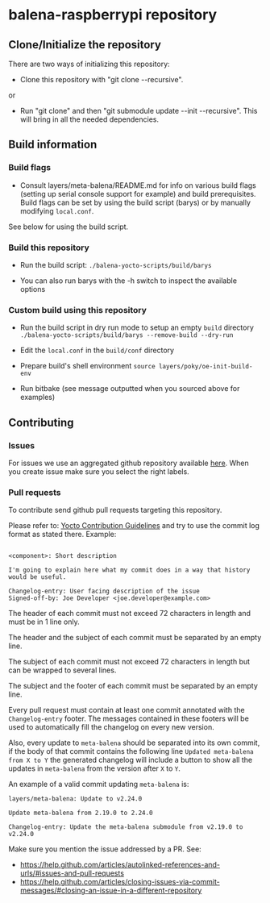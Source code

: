 #  balena-raspberrypi repository 

## Clone/Initialize the repository

There are two ways of initializing this repository:
* Clone this repository with "git clone --recursive".

or

* Run "git clone" and then "git submodule update --init --recursive". This will
bring in all the needed dependencies.

## Build information

### Build flags

* Consult layers/meta-balena/README.md for info on various build flags (setting
up serial console support for example) and build prerequisites. Build flags can
be set by using the build script (barys) or by manually modifying `local.conf`.

See below for using the build script.

### Build this repository

* Run the build script:
  `./balena-yocto-scripts/build/barys`

* You can also run barys with the -h switch to inspect the available options

### Custom build using this repository

* Run the build script in dry run mode to setup an empty `build` directory
    `./balena-yocto-scripts/build/barys --remove-build --dry-run`

* Edit the `local.conf` in the `build/conf` directory

* Prepare build's shell environment
    `source layers/poky/oe-init-build-env`

* Run bitbake (see message outputted when you sourced above for examples)

## Contributing

### Issues

For issues we use an aggregated github repository available [here](https://github.com/balena-os/balenaos/issues). When you create issue make sure you select the right labels.

### Pull requests

To contribute send github pull requests targeting this repository.

Please refer to: [Yocto Contribution Guidelines](https://wiki.yoctoproject.org/wiki/Contribution_Guidelines#General_Information) and try to use the commit log format as stated there. Example:
```

<component>: Short description

I'm going to explain here what my commit does in a way that history
would be useful.

Changelog-entry: User facing description of the issue
Signed-off-by: Joe Developer <joe.developer@example.com>
```

The header of each commit must not exceed 72 characters in length and must be in 1 line only.

The header and the subject of each commit must be separated by an empty line.

The subject of each commit must not exceed 72 characters in length but can be wrapped to several lines.

The subject and the footer of each commit must be separated by an empty line.

Every pull request must contain at least one commit annotated with the `Changelog-entry` footer. The messages contained in these footers will be used to automatically fill the changelog on every new version.

Also, every update to `meta-balena` should be separated into its own commit, if the body of that commit contains the following line `Updated meta-balena from X to Y` the generated changelog will include a button to show all the updates in `meta-balena` from the version after `X` to `Y`.

An example of a valid commit updating `meta-balena` is:

```
layers/meta-balena: Update to v2.24.0

Update meta-balena from 2.19.0 to 2.24.0

Changelog-entry: Update the meta-balena submodule from v2.19.0 to v2.24.0
```

Make sure you mention the issue addressed by a PR. See:
* https://help.github.com/articles/autolinked-references-and-urls/#issues-and-pull-requests
* https://help.github.com/articles/closing-issues-via-commit-messages/#closing-an-issue-in-a-different-repository
